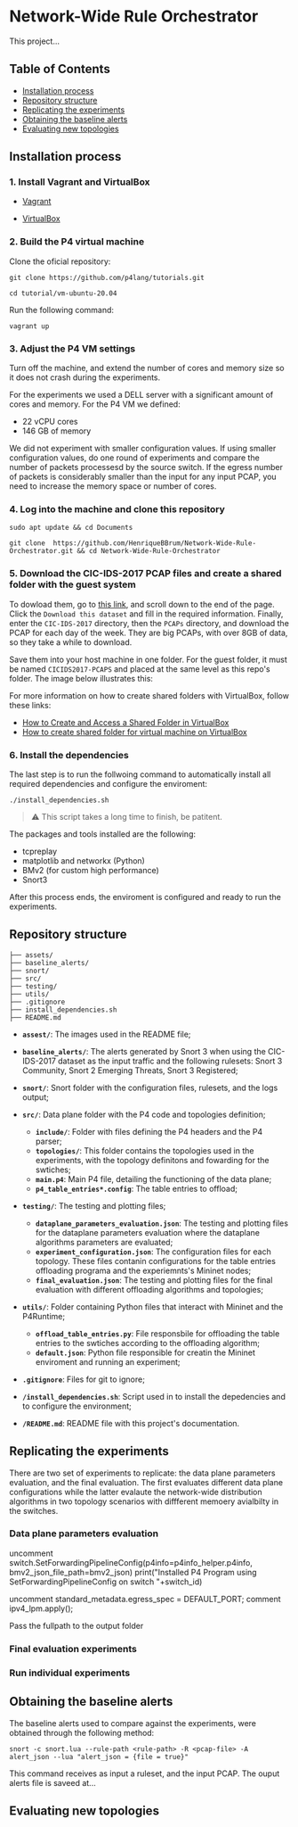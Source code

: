 # Network-Wide Rule Orchestrator

This project...

## **Table of Contents**
- [Installation process](#installation-process)
- [Repository structure](#repository-structure)
- [Replicating the experiments](#replicating-the-experiments)
- [Obtaining the baseline alerts](#obtaining-the-baseline-alerts)
- [Evaluating new topologies](#evaluating-new-topologies)

## Installation process

### 1. Install Vagrant and VirtualBox

- [Vagrant](https://developer.hashicorp.com/vagrant/install)

- [VirtualBox](https://www.virtualbox.org/wiki/Downloads)

### 2. Build the P4 virtual machine

Clone the oficial repository:

```
git clone https://github.com/p4lang/tutorials.git
```

```
cd tutorial/vm-ubuntu-20.04
```
Run the following command:

```
vagrant up
```

### 3. Adjust the P4 VM settings

Turn off the machine, and extend the number of cores and memory size so it does not crash during the experiments.

For the experiments we used a DELL server with a significant amount of cores and memory. For the P4 VM we defined:
- 22 vCPU cores
- 146 GB of memory

We did not experiment with smaller configuration values. If using smaller configuration values, do one round of experiments and compare the number of packets processesd by the source switch. If the egress number of packets is considerably smaller than the input for any input PCAP, you need to increase the memory space or number of cores.

### 4. Log into the machine and clone this repository

```
sudo apt update && cd Documents
```

```
git clone  https://github.com/HenriqueBBrum/Network-Wide-Rule-Orchestrator.git && cd Network-Wide-Rule-Orchestrator
```

### 5. Download the CIC-IDS-2017 PCAP files and create a shared folder with the guest system

To dowload them, go to [this link](https://www.unb.ca/cic/datasets/ids-2017.html), and scroll down to the end of the page. Click the `Download this dataset` and fill in the required information. Finally, enter the `CIC-IDS-2017` directory, then the `PCAPs` directory, and download the PCAP for each day of the week. They are big PCAPs, with over 8GB of data, so they take a while to download.

Save them into your host machine in one folder. For the guest folder, it must be named `CICIDS2017-PCAPS` and placed at the same level as this repo's folder. The image below illustrates this:

For more information on how to create shared folders with VirtualBox, follow these links:
- [How to Create and Access a Shared Folder in VirtualBox](https://www.makeuseof.com/how-to-create-virtualbox-shared-folder-access/)
- [How to create shared folder for virtual machine on VirtualBox](https://pureinfotech.com/create-shared-folder-virtual-machine-virtualbox/)


### 6. Install the dependencies

The last step is to run the follwoing command to automatically install all required dependencies and configure the enviroment:

```
./install_dependencies.sh
```

> :warning: This script takes a long time to finish, be patitent.

The packages and tools installed are the following:
- tcpreplay
- matplotlib and networkx (Python)
- BMv2 (for custom high performance)
- Snort3

After this process ends, the enviroment is configured and ready to run the experiments. 

## Repository structure

```
├── assets/
├── baseline_alerts/
├── snort/
├── src/
├── testing/
├── utils/
├── .gitignore
├── install_dependencies.sh
├── README.md
```

- **`assest/`**: The images used in the README file;

- **`baseline_alerts/`**: The alerts generated by Snort 3 when using the CIC-IDS-2017 dataset as the input traffic and the following rulesets: Snort 3 Community, Snort 2 Emerging Threats, Snort 3 Registered;

- **`snort/`**: Snort folder with the configuration files, rulesets, and the logs output;

- **`src/`**: Data plane folder with the P4 code and topologies definition;
	- **`include/`**: Folder with files defining the P4 headers and the P4 parser;
	- **`topologies/`**: This folder contains the topologies used in the experiments, with the topology definitons and fowarding for the swtiches;
	- **`main.p4`**: Main P4 file, detailing the functioning of the data plane;
	- **`p4_table_entries*.config`**: The table entries to offload;

- **`testing/`**: The testing and plotting files;
	- **`dataplane_parameters_evaluation.json`**: The testing and plotting files for the dataplane parameters evaluation where the dataplane algorithms parameters are evaluated;
	- **`experiment_configuration.json`**: The configuration files for each topology. These files contanin configurations for the table entries offloading programa and the experiemnts's Mininet nodes;
	- **`final_evaluation.json`**: The testing and plotting files for the final evaluation with different offloading algorithms and topologies;

- **`utils/`**: Folder containing Python files that interact with Mininet and the P4Runtime;
	- **`offload_table_entries.py`**: File responsbile for offloading the table entries to the swtiches according to the offloading algorithm;
	- **`default.json`**: Python file responsible for creatin the Mininet enviroment and running an experiment;

- **`.gitignore`**: Files for git to ignore;

- **`/install_dependencies.sh`**: Script used in to install the depedencies and to configure the environment;

- **`/README.md`**: README file with this project's documentation.


## Replicating the experiments

There are two set of experiments to replicate: the data plane parameters evaluation[](), and the final evaluation. The first evaluates different data plane configurations while the latter evalaute the network-wide distribution algorithms in two topology scenarios with diffferent memoery avialbilty in the switches.


### Data plane parameters evaluation

uncomment    switch.SetForwardingPipelineConfig(p4info=p4info_helper.p4info, bmv2_json_file_path=bmv2_json)
			 print("Installed P4 Program using SetForwardingPipelineConfig on switch "+switch_id)

uncomment         standard_metadata.egress_spec = DEFAULT_PORT;
comment ipv4_lpm.apply();

Pass the fullpath to the output folder


### Final evaluation experiments


### Run individual experiments


## Obtaining the baseline alerts

The baseline alerts used to compare against the experiments, were obtained through the following method:

```
snort -c snort.lua --rule-path <rule-path> -R <pcap-file> -A alert_json --lua "alert_json = {file = true}"
```

This command receives as input a ruleset, and the input PCAP. The ouput alerts file is saveed at...


## Evaluating new topologies
